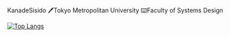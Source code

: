 KanadeSisido
🖊️Tokyo Metropolitan University
⌨️Faculty of Systems Design

[![Top Langs](https://github-readme-stats.vercel.app/api/top-langs/?username=Kanadesisido&layout=compact&bg_color=0,677EFA,8E54DB&title_color=FFFFFF&text_color=FFFFFF)](https://github.com/Kanadesisido/github-readme-stats)

<!---
KanadeSisido/KanadeSisido is a ✨ special ✨ repository because its `README.md` (this file) appears on your GitHub profile.
You can click the Preview link to take a look at your changes.
--->

